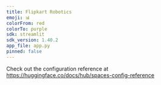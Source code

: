 ```yaml
---
title: Flipkart Robotics
emoji: 📊
colorFrom: red
colorTo: purple
sdk: streamlit
sdk_version: 1.40.2
app_file: app.py
pinned: false
---
```


Check out the configuration reference at https://huggingface.co/docs/hub/spaces-config-reference
